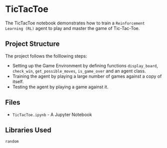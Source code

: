 # TicTacToe

The TicTacToe notebook demonstrates how to train a `Reinforcement Learning (RL)` agent to play and master the game of Tic-Tac-Toe.

## Project Structure
The project follows the folllowing steps:
- Setting up the Game Environment by defining functions `display_board`, `check_win`, `get_possible_moves`, `is_game_over` and an agent class.
- Training the agent by playing a large number of games against a copy of itself.
- Testing the agent by playing a game against it.

## Files

- `TicTacToe.ipynb` - A Jupyter Notebook

## Libraries Used
```python
random
```
